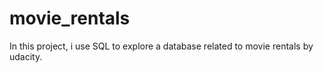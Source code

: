 # movie_rentals
In this project, i use SQL to explore a database related to movie rentals by udacity.

